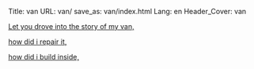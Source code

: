 Title: van
URL: van/
save_as: van/index.html
Lang: en
Header_Cover: van

[Let you drove into the story of my van,](category)

[how did i repair it,](start)

[how did i build inside,](#)

